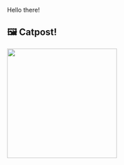 Hello there!



## 🖼️ Catpost!

<sub>
    <img src="https://cdn2.thecatapi.com/images/_LCVkh1cb.jpg" height="256">
</sub>

